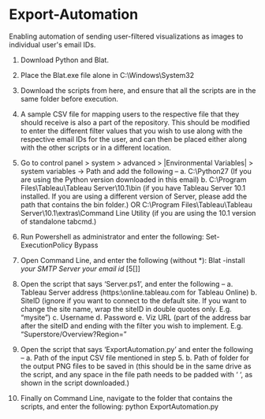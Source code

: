 # Export-Automation
Enabling automation of sending user-filtered visualizations as images to individual user's email IDs.

1.	Download Python and Blat.
 
2.	Place the Blat.exe file alone in C:\Windows\System32
 
3.	Download the scripts from here, and ensure that all the scripts are in the same folder before execution.

4.	A sample CSV file for mapping users to the respective file that they should receive is also a part of the repository. This should be modified to enter the different filter values that you wish to use along with the respective email IDs for the user, and can then be placed either along with the other scripts or in a different location.
 
5.	Go to control panel > system > advanced > |Environmental Variables| > system variables -> Path and add the following –
a.    C:\Python27 (If you are using the Python version downloaded in this email)
b.    C:\Program Files\Tableau\Tableau Server\10.1\bin (if you have Tableau Server 10.1 installed. If you are using a different version of Server, please add the path that contains the bin folder.)
OR
C:\Program Files\Tableau\Tableau Server\10.1\extras\Command Line Utility  (if you are using the 10.1 version of standalone tabcmd.)
 
6.	Run Powershell as administrator and enter the following: Set-ExecutionPolicy Bypass

7.	Open Command Line, and enter the following (without *): Blat -install *your SMTP Server* *your email id*  [5[<port>]]
 
8.	Open the script that says ‘Server.ps1’, and enter the following –
a.	Tableau Server address (https:\\online.tableau.com for Tableau Online)
b.	SiteID (ignore if you want to connect to the default site. If you want to change the site name, wrap the siteID in double quotes only. E.g. “mysite”)
c.	Username 
d.	Password 
e.	Viz URL (part of the address bar after the siteID and ending with the filter you wish to implement. E.g. “Superstore/Overview?Region=”
 
9.	Open the script that says ‘ExportAutomation.py’ and enter the following –
a.	Path of the input CSV file mentioned in step 5. 
b.	Path of folder for the output PNG files to be saved in (this should be in the same drive as the script, and any space in the file path needs to be padded with ‘ ‘, as shown in the script downloaded.)
 
10.	Finally on Command Line, navigate to the folder that contains the scripts, and enter the following: python ExportAutomation.py

